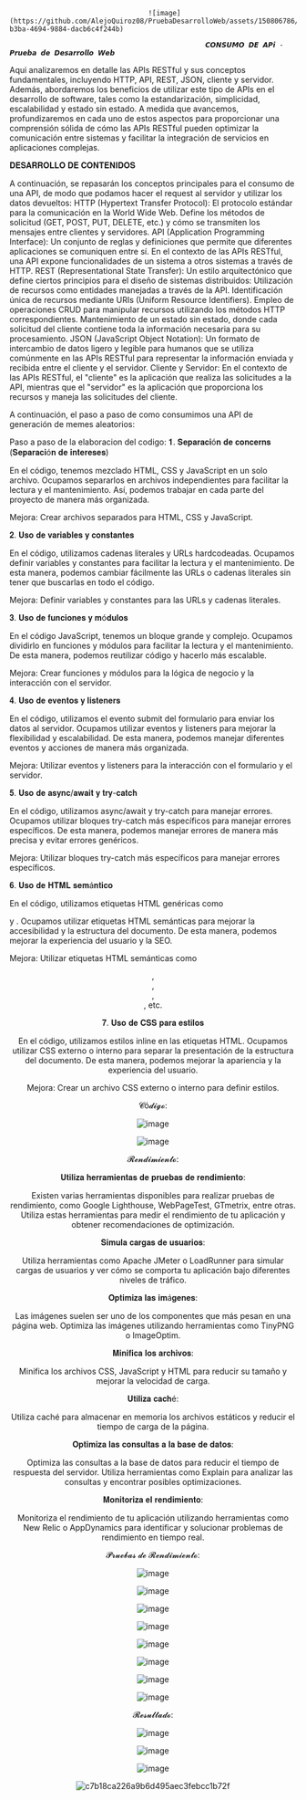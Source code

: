                                       ![image](https://github.com/AlejoQuiroz08/PruebaDesarrolloWeb/assets/150806786/33dcfb9d-b3ba-4694-9884-dacb6c4f244b)
            
                                                    𝘾𝙊𝙉𝙎𝙐𝙈𝙊 𝘿𝙀 𝘼𝙋𝙞 - 𝙋𝙧𝙪𝙚𝙗𝙖 𝙙𝙚 𝘿𝙚𝙨𝙖𝙧𝙧𝙤𝙡𝙡𝙤 𝙒𝙚𝙗

Aqui analizaremos en detalle las APIs RESTful y sus conceptos fundamentales, incluyendo HTTP, API, REST, JSON, cliente y servidor. Además, abordaremos los beneficios de utilizar este tipo de APIs en el desarrollo de software, tales como la estandarización, simplicidad, escalabilidad y estado sin estado. A medida que avancemos, profundizaremos en cada uno de estos aspectos para proporcionar una comprensión sólida de cómo las APIs RESTful pueden optimizar la comunicación entre sistemas y facilitar la integración de servicios en aplicaciones complejas.

𝐃𝐄𝐒𝐀𝐑𝐑𝐎𝐋𝐋𝐎 𝐃𝐄 𝐂𝐎𝐍𝐓𝐄𝐍𝐈𝐃𝐎𝐒

A continuación, se repasarán los conceptos principales para el consumo de una API, de modo que podamos hacer el request al servidor y utilizar los datos devueltos: 
HTTP (Hypertext Transfer Protocol): El protocolo estándar para la comunicación en la World Wide Web. Define los métodos de solicitud (GET, POST, PUT, DELETE, etc.) y cómo se transmiten los mensajes entre clientes y servidores.
API (Application Programming Interface): Un conjunto de reglas y definiciones que permite que diferentes aplicaciones se comuniquen entre sí. En el contexto de las APIs RESTful, una API expone funcionalidades de un sistema a otros sistemas a través de HTTP. REST (Representational State Transfer): Un estilo arquitectónico que define ciertos principios para el diseño de sistemas distribuidos: Utilización de recursos como entidades manejadas a través de la API. Identificación única de recursos mediante URIs (Uniform Resource Identifiers). Empleo de operaciones CRUD para manipular recursos utilizando los métodos HTTP correspondientes.
Mantenimiento de un estado sin estado, donde cada solicitud del cliente contiene toda la información necesaria para su procesamiento. JSON (JavaScript Object Notation): Un formato de intercambio de datos ligero y legible para humanos que se utiliza comúnmente en las APIs RESTful para representar la información enviada y recibida entre el cliente y el servidor. Cliente y Servidor: En el contexto de las APIs RESTful, el "cliente" es la aplicación que realiza las solicitudes a la API, mientras que el "servidor" es la aplicación que proporciona los recursos y maneja las solicitudes del cliente.

A continuación, el paso a paso de como consumimos una API de generación de memes aleatorios: 

Paso a paso de la elaboracion del codigo:
𝟏. 𝐒𝐞𝐩𝐚𝐫𝐚𝐜𝐢ó𝐧 𝐝𝐞 𝐜𝐨𝐧𝐜𝐞𝐫𝐧𝐬 (𝐒𝐞𝐩𝐚𝐫𝐚𝐜𝐢ó𝐧 𝐝𝐞 𝐢𝐧𝐭𝐞𝐫𝐞𝐬𝐞𝐬)

En el código, tenemos mezclado HTML, CSS y JavaScript en un solo archivo. Ocupamos separarlos en archivos independientes para facilitar la lectura y el mantenimiento. Así, podemos trabajar en cada parte del proyecto de manera más organizada.

Mejora: Crear archivos separados para HTML, CSS y JavaScript.

𝟐. 𝐔𝐬𝐨 𝐝𝐞 𝐯𝐚𝐫𝐢𝐚𝐛𝐥𝐞𝐬 𝐲 𝐜𝐨𝐧𝐬𝐭𝐚𝐧𝐭𝐞𝐬

En el código, utilizamos cadenas literales y URLs hardcodeadas. Ocupamos definir variables y constantes para facilitar la lectura y el mantenimiento. De esta manera, podemos cambiar fácilmente las URLs o cadenas literales sin tener que buscarlas en todo el código.

Mejora: Definir variables y constantes para las URLs y cadenas literales.

𝟑. 𝐔𝐬𝐨 𝐝𝐞 𝐟𝐮𝐧𝐜𝐢𝐨𝐧𝐞𝐬 𝐲 𝐦ó𝐝𝐮𝐥𝐨𝐬

En el código JavaScript, tenemos un bloque grande y complejo. Ocupamos dividirlo en funciones y módulos para facilitar la lectura y el mantenimiento. De esta manera, podemos reutilizar código y hacerlo más escalable.

Mejora: Crear funciones y módulos para la lógica de negocio y la interacción con el servidor.

𝟒. 𝐔𝐬𝐨 𝐝𝐞 𝐞𝐯𝐞𝐧𝐭𝐨𝐬 𝐲 𝐥𝐢𝐬𝐭𝐞𝐧𝐞𝐫𝐬

En el código, utilizamos el evento submit del formulario para enviar los datos al servidor. Ocupamos utilizar eventos y listeners para mejorar la flexibilidad y escalabilidad. De esta manera, podemos manejar diferentes eventos y acciones de manera más organizada.

Mejora: Utilizar eventos y listeners para la interacción con el formulario y el servidor.

𝟓. 𝐔𝐬𝐨 𝐝𝐞 𝐚𝐬𝐲𝐧𝐜/𝐚𝐰𝐚𝐢𝐭 𝐲 𝐭𝐫𝐲-𝐜𝐚𝐭𝐜𝐡

En el código, utilizamos async/await y try-catch para manejar errores. Ocupamos utilizar bloques try-catch más específicos para manejar errores específicos. De esta manera, podemos manejar errores de manera más precisa y evitar errores genéricos.

Mejora: Utilizar bloques try-catch más específicos para manejar errores específicos.

𝟔. 𝐔𝐬𝐨 𝐝𝐞 𝐇𝐓𝐌𝐋 𝐬𝐞𝐦á𝐧𝐭𝐢𝐜𝐨

En el código, utilizamos etiquetas HTML genéricas como <div> y <label>. Ocupamos utilizar etiquetas HTML semánticas para mejorar la accesibilidad y la estructura del documento. De esta manera, podemos mejorar la experiencia del usuario y la SEO.

Mejora: Utilizar etiquetas HTML semánticas como <header>, <main>, <section>, <article>, etc.

𝟕. 𝐔𝐬𝐨 𝐝𝐞 𝐂𝐒𝐒 𝐩𝐚𝐫𝐚 𝐞𝐬𝐭𝐢𝐥𝐨𝐬

En el código, utilizamos estilos inline en las etiquetas HTML. Ocupamos utilizar CSS externo o interno para separar la presentación de la estructura del documento. De esta manera, podemos mejorar la apariencia y la experiencia del usuario.

Mejora: Crear un archivo CSS externo o interno para definir estilos.


𝓒ó𝓭𝓲𝓰𝓸:

![image](https://github.com/AlejoQuiroz08/PruebaDesarrolloWeb/assets/150806786/0aadda43-fa01-499e-a40d-558d7371f77c)


![image](https://github.com/AlejoQuiroz08/PruebaDesarrolloWeb/assets/150806786/bed65720-1971-4810-923f-f4cba44b57e1)

𝓡𝓮𝓷𝓭𝓲𝓶𝓲𝓮𝓷𝓽𝓸:

𝐔𝐭𝐢𝐥𝐢𝐳𝐚 𝐡𝐞𝐫𝐫𝐚𝐦𝐢𝐞𝐧𝐭𝐚𝐬 𝐝𝐞 𝐩𝐫𝐮𝐞𝐛𝐚𝐬 𝐝𝐞 𝐫𝐞𝐧𝐝𝐢𝐦𝐢𝐞𝐧𝐭𝐨:

Existen varias herramientas disponibles para realizar pruebas de rendimiento, como Google Lighthouse, WebPageTest, GTmetrix, entre otras. Utiliza estas herramientas para medir el rendimiento de tu aplicación y obtener recomendaciones de optimización.

𝐒𝐢𝐦𝐮𝐥𝐚 𝐜𝐚𝐫𝐠𝐚𝐬 𝐝𝐞 𝐮𝐬𝐮𝐚𝐫𝐢𝐨𝐬:

Utiliza herramientas como Apache JMeter o LoadRunner para simular cargas de usuarios y ver cómo se comporta tu aplicación bajo diferentes niveles de tráfico.

𝐎𝐩𝐭𝐢𝐦𝐢𝐳𝐚 𝐥𝐚𝐬 𝐢𝐦á𝐠𝐞𝐧𝐞𝐬:

Las imágenes suelen ser uno de los componentes que más pesan en una página web. Optimiza las imágenes utilizando herramientas como TinyPNG o ImageOptim.

𝐌𝐢𝐧𝐢𝐟𝐢𝐜𝐚 𝐥𝐨𝐬 𝐚𝐫𝐜𝐡𝐢𝐯𝐨𝐬:

Minifica los archivos CSS, JavaScript y HTML para reducir su tamaño y mejorar la velocidad de carga.

𝐔𝐭𝐢𝐥𝐢𝐳𝐚 𝐜𝐚𝐜𝐡é:

Utiliza caché para almacenar en memoria los archivos estáticos y reducir el tiempo de carga de la página.

𝐎𝐩𝐭𝐢𝐦𝐢𝐳𝐚 𝐥𝐚𝐬 𝐜𝐨𝐧𝐬𝐮𝐥𝐭𝐚𝐬 𝐚 𝐥𝐚 𝐛𝐚𝐬𝐞 𝐝𝐞 𝐝𝐚𝐭𝐨𝐬: 

Optimiza las consultas a la base de datos para reducir el tiempo de respuesta del servidor. Utiliza herramientas como Explain para analizar las consultas y encontrar posibles optimizaciones.

𝐌𝐨𝐧𝐢𝐭𝐨𝐫𝐢𝐳𝐚 𝐞𝐥 𝐫𝐞𝐧𝐝𝐢𝐦𝐢𝐞𝐧𝐭𝐨:

Monitoriza el rendimiento de tu aplicación utilizando herramientas como New Relic o AppDynamics para identificar y solucionar problemas de rendimiento en tiempo real.
 
𝓟𝓻𝓾𝓮𝓫𝓪𝓼 𝓭𝓮 𝓡𝓮𝓷𝓭𝓲𝓶𝓲𝓮𝓷𝓽𝓸:


![image](https://github.com/AlejoQuiroz08/PruebaDesarrolloWeb/assets/150806786/1864f4e1-868d-47e9-b885-2124920c855a)



![image](https://github.com/AlejoQuiroz08/PruebaDesarrolloWeb/assets/150806786/905e7bcd-3ef8-4156-a7ab-208dcbc50442)



![image](https://github.com/AlejoQuiroz08/PruebaDesarrolloWeb/assets/150806786/c7ac1741-2e0b-4edd-b64b-d9c5e0e99aba)


![image](https://github.com/AlejoQuiroz08/PruebaDesarrolloWeb/assets/150806786/d1fbf430-ff72-4068-93fb-bdf2e18a00f8)



![image](https://github.com/AlejoQuiroz08/PruebaDesarrolloWeb/assets/150806786/8b3834e9-e15c-4ff2-8b60-3d9ecf6d27c1)

 

![image](https://github.com/AlejoQuiroz08/PruebaDesarrolloWeb/assets/150806786/af2ed2a8-d354-4a01-a65a-b73ba6a46006)


![image](https://github.com/AlejoQuiroz08/PruebaDesarrolloWeb/assets/150806786/1307a4b2-8bd3-4859-a248-9865cc07ace4)
 


![image](https://github.com/AlejoQuiroz08/PruebaDesarrolloWeb/assets/150806786/f45b24f5-4761-4ee1-b162-6efdc8a0a5c2)
 

𝓡𝓮𝓼𝓾𝓵𝓽𝓪𝓭𝓸:


![image](https://github.com/AlejoQuiroz08/PruebaDesarrolloWeb/assets/150806786/cb6cbca7-4105-4fe5-8c7a-f54c4fcf2c91)

![image](https://github.com/AlejoQuiroz08/PruebaDesarrolloWeb/assets/150806786/14cd9cdc-8e9f-4926-82d6-986e586d3536)

![image](https://github.com/AlejoQuiroz08/PruebaDesarrolloWeb/assets/150806786/8863e008-4bb9-4bb3-9402-1913b2b4787c)


![c7b18ca226a9b6d495aec3febcc1b72f](https://github.com/AlejoQuiroz08/PruebaDesarrolloWeb/assets/150806786/276f50c4-85a5-4103-b0c0-0eb4133cd629)

